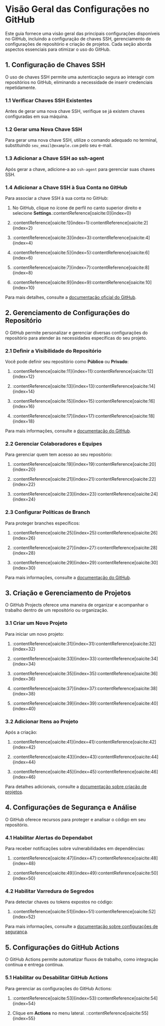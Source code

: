 # Visão Geral das Configurações no GitHub

Este guia fornece uma visão geral das principais configurações disponíveis no GitHub, incluindo a configuração de chaves SSH, gerenciamento de configurações de repositório e criação de projetos. Cada seção aborda aspectos essenciais para otimizar o uso do GitHub.

## 1. Configuração de Chaves SSH

O uso de chaves SSH permite uma autenticação segura ao interagir com repositórios no GitHub, eliminando a necessidade de inserir credenciais repetidamente.

### 1.1 Verificar Chaves SSH Existentes

Antes de gerar uma nova chave SSH, verifique se já existem chaves configuradas em sua máquina.

### 1.2 Gerar uma Nova Chave SSH

Para gerar uma nova chave SSH, utilize o comando adequado no terminal, substituindo `seu_email@example.com` pelo seu e-mail.

### 1.3 Adicionar a Chave SSH ao ssh-agent

Após gerar a chave, adicione-a ao `ssh-agent` para gerenciar suas chaves SSH.

### 1.4 Adicionar a Chave SSH à Sua Conta no GitHub

Para associar a chave SSH à sua conta no GitHub:

1. No GitHub, clique no ícone de perfil no canto superior direito e selecione **Settings**.&#8203;:contentReference[oaicite:0]{index=0}

2. :contentReference[oaicite:1]{index=1}&#8203;:contentReference[oaicite:2]{index=2}

3. :contentReference[oaicite:3]{index=3}&#8203;:contentReference[oaicite:4]{index=4}

4. :contentReference[oaicite:5]{index=5}&#8203;:contentReference[oaicite:6]{index=6}

5. :contentReference[oaicite:7]{index=7}&#8203;:contentReference[oaicite:8]{index=8}

6. :contentReference[oaicite:9]{index=9}&#8203;:contentReference[oaicite:10]{index=10}

Para mais detalhes, consulte a [documentação oficial do GitHub](https://docs.github.com/pt/authentication/connecting-to-github-with-ssh/adding-a-new-ssh-key-to-your-github-account).

## 2. Gerenciamento de Configurações do Repositório

O GitHub permite personalizar e gerenciar diversas configurações do repositório para atender às necessidades específicas do seu projeto.

### 2.1 Definir a Visibilidade do Repositório

Você pode definir seu repositório como **Público** ou **Privado**:

1. :contentReference[oaicite:11]{index=11}&#8203;:contentReference[oaicite:12]{index=12}

2. :contentReference[oaicite:13]{index=13}&#8203;:contentReference[oaicite:14]{index=14}

3. :contentReference[oaicite:15]{index=15}&#8203;:contentReference[oaicite:16]{index=16}

4. :contentReference[oaicite:17]{index=17}&#8203;:contentReference[oaicite:18]{index=18}

Para mais informações, consulte a [documentação do GitHub](https://docs.github.com/pt/repositories/managing-your-repositorys-settings-and-features/managing-repository-settings/setting-repository-visibility).

### 2.2 Gerenciar Colaboradores e Equipes

Para gerenciar quem tem acesso ao seu repositório:

1. :contentReference[oaicite:19]{index=19}&#8203;:contentReference[oaicite:20]{index=20}

2. :contentReference[oaicite:21]{index=21}&#8203;:contentReference[oaicite:22]{index=22}

3. :contentReference[oaicite:23]{index=23}&#8203;:contentReference[oaicite:24]{index=24}

### 2.3 Configurar Políticas de Branch

Para proteger branches específicos:

1. :contentReference[oaicite:25]{index=25}&#8203;:contentReference[oaicite:26]{index=26}

2. :contentReference[oaicite:27]{index=27}&#8203;:contentReference[oaicite:28]{index=28}

3. :contentReference[oaicite:29]{index=29}&#8203;:contentReference[oaicite:30]{index=30}

Para mais informações, consulte a [documentação do GitHub](https://docs.github.com/pt/repositories/managing-your-repositorys-settings-and-features/managing-repository-settings).

## 3. Criação e Gerenciamento de Projetos

O GitHub Projects oferece uma maneira de organizar e acompanhar o trabalho dentro de um repositório ou organização.

### 3.1 Criar um Novo Projeto

Para iniciar um novo projeto:

1. :contentReference[oaicite:31]{index=31}&#8203;:contentReference[oaicite:32]{index=32}

2. :contentReference[oaicite:33]{index=33}&#8203;:contentReference[oaicite:34]{index=34}

3. :contentReference[oaicite:35]{index=35}&#8203;:contentReference[oaicite:36]{index=36}

4. :contentReference[oaicite:37]{index=37}&#8203;:contentReference[oaicite:38]{index=38}

5. :contentReference[oaicite:39]{index=39}&#8203;:contentReference[oaicite:40]{index=40}

### 3.2 Adicionar Itens ao Projeto

Após a criação:

1. :contentReference[oaicite:41]{index=41}&#8203;:contentReference[oaicite:42]{index=42}

2. :contentReference[oaicite:43]{index=43}&#8203;:contentReference[oaicite:44]{index=44}

3. :contentReference[oaicite:45]{index=45}&#8203;:contentReference[oaicite:46]{index=46}

Para detalhes adicionais, consulte a [documentação sobre criação de projetos](https://docs.github.com/pt/issues/planning-and-tracking-with-projects/creating-projects/creating-a-project).

## 4. Configurações de Segurança e Análise

O GitHub oferece recursos para proteger e analisar o código em seu repositório.

### 4.1 Habilitar Alertas do Dependabot

Para receber notificações sobre vulnerabilidades em dependências:

1. :contentReference[oaicite:47]{index=47}&#8203;:contentReference[oaicite:48]{index=48}

2. :contentReference[oaicite:49]{index=49}&#8203;:contentReference[oaicite:50]{index=50}

### 4.2 Habilitar Varredura de Segredos

Para detectar chaves ou tokens expostos no código:

1. :contentReference[oaicite:51]{index=51}&#8203;:contentReference[oaicite:52]{index=52}

Para mais informações, consulte a [documentação sobre configurações de segurança](https://docs.github.com/pt/repositories/managing-your-repositorys-settings-and-features/enabling-features-for-your-repository/managing-security-and-analysis-settings-for-your-repository).

## 5. Configurações do GitHub Actions

O GitHub Actions permite automatizar fluxos de trabalho, como integração contínua e entrega contínua.

### 5.1 Habilitar ou Desabilitar GitHub Actions

Para gerenciar as configurações do GitHub Actions:

1. :contentReference[oaicite:53]{index=53}&#8203;:contentReference[oaicite:54]{index=54}

2. Clique em **Actions** no menu lateral.
::contentReference[oaicite:55]{index=55}
 
